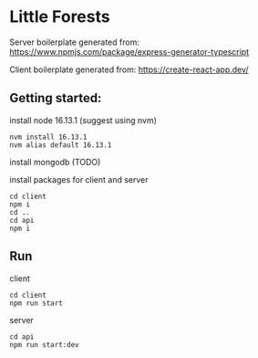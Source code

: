 # Little Forests


Server boilerplate generated from: https://www.npmjs.com/package/express-generator-typescript

Client boilerplate generated from: https://create-react-app.dev/

## Getting started:

install node 16.13.1 (suggest using nvm)
```
nvm install 16.13.1
nvm alias default 16.13.1
```
install mongodb (TODO)

install packages for client and server
```
cd client
npm i
cd ..
cd api
npm i
```
## Run
client
```
cd client
npm run start   
```
server
```
cd api
npm run start:dev
```
